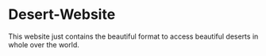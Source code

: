 # Desert-Website
This website just contains the beautiful format to access beautiful deserts in whole over the world.
